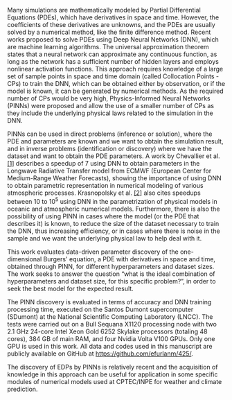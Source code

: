 Many simulations are mathematically modeled by Partial Differential Equations (PDEs), which have derivatives in space and time. However, the coefficients of these derivatives are unknowns, and the PDEs are usually solved by a numerical method, like the finite difference method. Recent works proposed to solve PDEs using Deep Neural Networks (DNN), which are machine learning algorithms. The universal approximation theorem states that a neural network can approximate any continuous function, as long as the network has a sufficient number of hidden layers and employs nonlinear activation functions.
This approach requires knowledge of a large set of sample points in space and time domain (called Collocation Points - CPs) to train the DNN, which can be obtained either by observation, or if the model is known, it can be generated by numerical methods.
As the required number of CPs would be very high, Physics-Informed Neural Networks (PINNs) were proposed and allow the use of a smaller number of CPs as they include the underlying physical laws related to the simulation in the DNN.

PINNs can be used in direct problems (inference or solution), where the PDE and parameters are known and we want to obtain the simulation result, and in inverse problems (identification or discovery) where we have the dataset and want to obtain the PDE parameters.
A work by Chevallier et al. [\[1\]](References.md#Chevallier2000) describes a speedup of 7 using DNN to obtain parameters in the Longwave Radiative Transfer model from ECMWF (European Center for Medium-Range Weather Forecasts), showing the importance of using DNN to obtain parametric representation in numerical modeling of various atmospheric processes.
Krasnopolsky et al. [\[2\]](References.md#Krasnopolsky2006) also cites speedups between $10$ to $10^5$ using DNN in the parametrization of physical models in oceanic and atmospheric numerical models.
Furthermore, there is also the possibility of using PINN in cases where the model (or the PDE that describes it) is known, to reduce the size of the dataset necessary to train the DNN, thus increasing efficiency, or in cases where there is noise in the sample and we want the underlying physical law to help deal with it.

This work evaluates data-driven parameter discovery of the one-dimensional Burgers' equation, a PDE with derivatives in space and time, obtained through PINN, for different hyperparameters and dataset sizes.
The work seeks to answer the question “what is the ideal combination of hyperparameters and dataset size, for this specific problem?”, in order to seek the best model for the expected result.

The PINN discovery is evaluated in terms of accuracy and DNN training processing time, executed on the Santos Dumont supercomputer (SDumont) at the National Scientific Computing Laboratory (LNCC). The tests were carried out on a Bull Sequana X1120 processing node with two 2.1 GHz 24-core Intel Xeon Gold 6252 Skylake processors (totaling 48 cores), 384 GB of main RAM, and four Nvidia Volta V100 GPUs. Only one GPU is used in this work. All data and codes used in this manuscript are publicly available on GitHub at <https://github.com/efurlanm/425/>.

The discovery of EDPs by PINNs is relatively recent and the acquisition of knowledge in this approach can be useful for application in some specific modules of numerical models used at CPTEC/INPE for weather and climate prediction.
